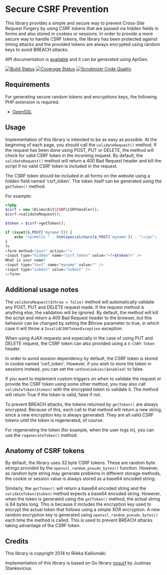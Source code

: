 # Secure CSRF Prevention #

This library provides a simple and secure way to prevent Cross-Site Request
Forgery by using CSRF tokens that are passed via hidden fields in forms and also
stored in cookies or sessions. In order to provide a more secure way to handle
CSRF tokens, the library has been protected against timing attacks and the
provided tokens are always encrypted using random keys to avoid BREACH attacks.

API documentation is [available](http://kit.riimu.net/api/csrf/) and it can be
generated using ApiGen.

[![Build Status](https://travis-ci.org/Riimu/Kit-CSRF.svg?branch=master)](https://travis-ci.org/Riimu/Kit-CSRF)
[![Coverage Status](https://coveralls.io/repos/Riimu/Kit-CSRF/badge.png?branch=master)](https://coveralls.io/r/Riimu/Kit-CSRF?branch=master)
[![Scrutinizer Code Quality](https://scrutinizer-ci.com/g/Riimu/Kit-CSRF/badges/quality-score.png?b=master)](https://scrutinizer-ci.com/g/Riimu/Kit-CSRF/?branch=master)

## Requirements ##

For generating secure random tokens and encryptions keys, the following PHP
extension is required.

  * [OpenSSL](http://www.php.net/manual/en/book.openssl.php)

## Usage ##

Implementation of this library is intended to be as easy as possible. At the
beginning of each page, you should call the `validateRequest()` method. If
the request has been done using POST, PUT or DELETE, the method will check for
valid CSRF token in the incoming request. By default, the `validateRequest()`
method will return a 400 Bad Request header and kill the script if no valid CSRF
token is included in the request.

The CSRF token should be included in all forms on the website using a hidden
field named 'csrf_token'. The token itself can be generated using the
`getToken()` method.

For example:

```php
<?php
$csrf = new \Riimu\Kit\CSRF\CSRFHandler();
$csrf->validateRequest();

$token = $csrf->getToken();

if (isset($_POST['myname'])) {
    echo "<p>Hello " . htmlspecialchars($_POST['myname']) . "!</p>";
}
?>
<form method="post" action="">
<input type="hidden" name="csrf_token" value="<?=$token?>" />
What is your name?
<input type="text" name="myname" value="" />
<input type="submit" value="Submit" />
</form>
```

## Additional usage notes ##

The `validateRequest($throw = false)` method will automatically validate any
POST, PUT and DELETE request made. If the request method is anything else, the
validation will be ignored. By default, the method will kill the script and
return a 400 Bad Request header to the browser, but this behavior can be changed
by setting the $throw parameter to true, in which case it will throw a
`InvalidCSRFTokenException` exception.

When using AJAX requests and especially in the case of using PUT and DELETE
request, the CSRF token can also provided using a `X-CSRF-Token` header.

In order to avoid session dependency by default, the CSRF token is stored in
cookie named 'csrf_token'. However, if you wish to store the token in sessions
instead, you can set the `setUseCookies($enabled)` to false.

If you want to implement custom triggers on when to validate the request or
provide the CSRF token using some other method, you may also call
`validateToken($token)` with the encrypted token to validate it. The method will
return True if the token is valid, false if not.

To prevent BREACH attacks, the tokens returned by `getToken()` are always
encrypted. Because of this, each call to that method will return a new string,
since a new encryption key is always generated. They are all valid CSRF tokens
until the token is regenerated, of course.

For regenerating the token (for example, when the user logs in), you can use the
`regenerateToken()` method.

## Anatomy of CSRF tokens ##

By default, the library uses 32 byte CSRF tokens. These are random byte strings
provided by the `openssl_random_pseudo_bytes()` function. However, as random
byte string may generate problems in different storage methods, the cookie or
session value is always stored as a base64 encoded string.

Similarly, the `getToken()` will return a base64 encoded string and the
`validateToken($token)` method expects a base64 encoded string. However, when
the token is generated using the `getToken()` method, the actual string is 64
bytes long. This is because it includes the encryption key used to encrypt the
actual token that follows using a simple XOR encryption. A new random
encryption key is generated using `openssl_random_pseudo_bytes()` each time the
method is called. This is used to prevent BREACH attacks taking advantage of
the CSRF token.

## Credits ##

This library is copyright 2014 to Riikka Kalliomäki

Implementation of this library is based on Go library
[nosurf](https://github.com/justinas/nosurf) by Justinas Stankevicius
